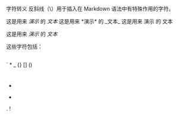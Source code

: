 字符转义
反斜线（\）用于插入在 Markdown 语法中有特殊作用的字符。

这是用来 *演示* 的 _文本_
这是用来 \*演示\* 的 \_文本\_
这是用来 演示 的 文本

这是用来 *演示* 的 _文本_

这些字符包括：

\
`
*
_
{}
[]
()
#
+
-
.
!
